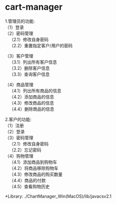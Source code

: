 # cart-manager

1.管理员的功能:  
（1）登录  
（2）密码管理  
&ensp;&ensp;（2.1）修改自身密码  
&ensp;&ensp;（2.2）重置指定客户/用户的密码  
    
（3）客户管理  
&ensp;&ensp;（3.1）列出所有客户信息  
&ensp;&ensp;（3.2）删除客户信息  
&ensp;&ensp;（3.3）查询客户信息  
    
 （4）商品管理  
&ensp;&ensp;（4.1）列出所有商品的信息  
&ensp;&ensp;（4.2）添加商品的信息  
&ensp;&ensp;（4.3）修改商品的信息  
&ensp;&ensp;（4.4）删除商品的信息  

2.客户的功能:  
（1）注册  
（2）登录  
（3）密码管理  
&ensp;&ensp;（2.1）修改自身密码  
&ensp;&ensp;（2.2）忘记密码  
（4）购物管理  
&ensp;&ensp;（4.1）添加商品到购物车  
&ensp;&ensp;（4.2）将商品移除购物车  
&ensp;&ensp;（4.3）修改商品的购买数量  
&ensp;&ensp;（4.4）商品的付款  
&ensp;&ensp;（4.5）查看购物历史  

*Library: ./ChartManager_Win(MacOS)/lib/javacsv2.1
